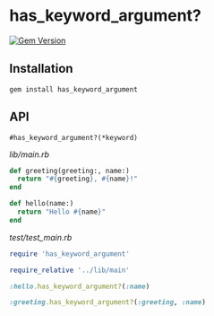 # has_keyword_argument?
[![Gem Version](https://badge.fury.io/rb/has_keyword_argument.svg)](https://badge.fury.io/rb/has_keyword_argument)

## Installation
```
gem install has_keyword_argument
```

## API

`#has_keyword_argument?(*keyword)`

_lib/main.rb_
```ruby
def greeting(greeting:, name:)
  return "#{greeting}, #{name}!"
end

def hello(name:)
  return "Hello #{name}"
end
```

_test/test_main.rb_
```ruby
require 'has_keyword_argument'

require_relative '../lib/main'

:hello.has_keyword_argument?(:name)

:greeting.has_keyword_argument?(:greeting, :name)
```
